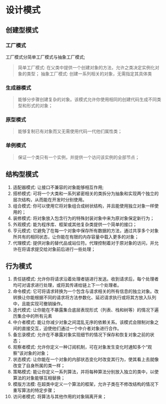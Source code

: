 # 设计模式

## 创建型模式
### 工厂模式
工厂模式分简单工厂模式与抽象工厂模式;
> 简单工厂模式: 在父类中提供一个创建对象的方法，允许之类决定实例化对象的类型；
> 抽象工厂模式: 创建一系列相关的对象，无需指定其具体类

### 生成器模式
> 能够分步骤创建复杂的对象。该模式允许你使用相同的创建代码生成不同类型和形式的对象；
### 原型模式
> 能够复制已有对象而又无需使用代码一代他们属性类；
### 单例模式
> 保证一个类只有一个实例，并提供一个访问该实例的全部节点；

## 结构型模式
1. 适配器模式: 让接口不兼容的对象能够相互作用;
2. 搭桥模式: 可将一个大类和一系列紧密相关的类拆分为抽象和实现两个独立的层次结构，从而能在开发时分别使用。
3. 组合模式: 你可以使用它将对象组合成树状结构，并且能使用独立对象一样使用的；
4. 装修模式: 将对象放入包含行为的特殊封装对象中来为原对象保定新行为；
5. 外观模式: 能为程序库、框架或其他复杂类提供一个简单的接口；
6. 亨元模式: 它避免了在每一个对象中保存所有数据的方法，通过共享多个对象所共有的相同状态，让你能在有限的内存容量中载入更多的对象；
7. 代理模式: 提供对象的替代品或站位符。代理控制着对于原对象的访问，并允许在将请求提交给对象前后进行一些处理；

## 行为模式
1. 责任链模式: 允许你将请求沿着处理者链进行发送。收到请求后，每个处理者均可对请求进行处理，或将其传递给链上下一个处理者。
2. 命令模式: 它可将请求转换为一个包含与请求相关的所有信息的独立对象。改转换让你能根据不同的请求将方法参数化、延迟请求执行或将其方放入队列中，且能实现可撤销操作。
3. 迭代模式: 让你能在不暴露集合底层表现形式（列表、栈和树等）的情况下遍历集合中的所有元素
4. 中介者模式: 能让你减少对象之间混乱无序的依赖关系。该模式会限制对象之间的直接交互，迫使他们通过一个中介者对象进行合作。
5. 备忘录模式: 允许在不暴露对象实现细节的情况下保存和恢复对象之前的状态；
6. 观察者模式: 允许你定义一种订阅机制，可在对象发生变化时通知多个“观察”该对象的对象；
6. 状态模式: 让你能在一个对象的内部状态变化时改变其行为，使其看上去就像改变了自身所属的类一样；
7. 策略模式: 能让你定义一系列算法，并将每种算法分别放入独立的类中，以使算法的对象能够互相替换；
8. 模版方法模: 在超类中定义一个算法的框架，允许子类在不修改结构的情况下重写算法的特定步骤；
9. 访问者模式: 将算法与其他作用的对象隔离开来；